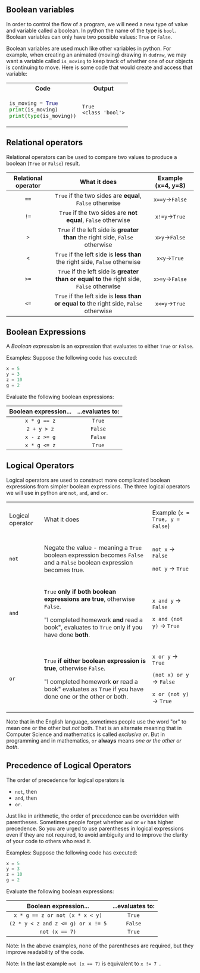 ## Boolean variables
In order to control the flow of a program, we will need a new type of value and variable called a boolean. In python the name of the type is `bool`. Boolean variables can only have two possible values: `True` or `False`.

Boolean variables are used much like other variables in python. For example, when creating an animated (moving) drawing in `dudraw`, we may want a variable called `is_moving` to keep track of whether one of our objects is continuing to move. Here is some code that would create and access that variable:

<table>
<tr>
<th> Code </th>
<th> Output </th>
</tr>
<tr>
<td nowrap>

```python
is_moving = True
print(is_moving)
print(type(is_moving))
```
</td>
<td>

```
True
<class 'bool'>
```
</td>


</tr>
</table>

## Relational operators
Relational operators can be used to compare two values to produce a boolean (`True` or `False`) result.

|Relational operator|What it does| Example (x=4, y=8)|
|:-:|:-:|:-:|
|`==`|`True` if the two sides are **equal**, `False` otherwise|`x==y`&rarr;`False`|
|`!=`|`True` if the two sides are **not equal**, `False` otherwise|`x!=y`&rarr;`True`|
|`>`|`True` if the left side is **greater than**  the right side, `False` otherwise|`x>y`&rarr;`False`|
|`<`|`True` if the left side is **less than**  the right side, `False` otherwise|`x<y`&rarr;`True`|
|`>=`|`True` if the left side is **greater than or equal to** the right side, `False` otherwise|`x>=y`&rarr;`False`|
|`<=`|`True` if the left side is **less than or equal to** the right side, `False` otherwise|`x<=y`&rarr;`True`|

## Boolean Expressions

A *Boolean expression* is an expression that evaluates to either `True` or `False`.

Examples: Suppose the following code has executed:

```python
x = 5
y = 3
z = 10
g = 2
```
Evaluate the following boolean expressions:

|Boolean expression...|...evaluates to:|
|:-:|:-:|
|`x * g == z` | `True`|
|`2 + y > z` | `False`|
|`x - z >= g`| `False`|
|`x * g <= z` | `True`|

## Logical Operators
Logical operators are used to construct more complicated boolean expressions from simpler boolean expressions.
The three logical operators we will use in python are `not`, `and`, and `or`.
<table>
<tr>
<td>Logical operator</td>
<td>What it does</td>
<td> 

Example (`x = True, y = False`)

</td>
</tr>
<tr>
<td>

`not`
</td>
<td>

Negate the value - meaning a `True` boolean expression becomes `False` and a `False` boolean expression becomes true.</td>
<td>


`not x` &rarr; `False`

`not y` &rarr; `True`
</td>
</tr>
<tr>
<td>

`and`
</td>
<td>

`True` **only if both boolean expressions are true**, otherwise `False`.

"I completed homework **and** read a book", evaluates to `True` only if you have done **both**.
</td>
<td>

`x and y` &rarr; `False`

`x and (not y)` &rarr; `True`
</td>
</tr>
<tr>
<td>

`or`
</td>
<td>

`True` **if either boolean expression is true**, otherwise `False`.

"I completed homework **or** read a book" evaluates as `True` if you have done one or the other or both.
</td>

<td>

`x or y` &rarr; `True`

`(not x) or y` &rarr; `False`

`x or (not y)` &rarr; `True`
</td>
</tr>
</table>

Note that in the English language, sometimes people use the word "or" to mean one or the other but *not* both. That is an alternate meaning that in Computer Science and mathematics is called *exclusive or*. But in programming and in mathematics, `or` **always** means *one or the other or both*.

## Precedence of Logical Operators

The order of precedence for logical operators is
- `not`, then
- `and`, then
- `or`.

Just like in arithmetic, the order of precedence can be overridden with parentheses.
Sometimes people forget whether `and` or `or` has higher precedence. So you are urged to use parentheses in logical expressions even if they are not required, to avoid ambiguity and to improve the clarity of your code to others who read it.

Examples:
Suppose the following code has executed:
```python
x = 5
y = 3
z = 10
g = 2
```
Evaluate the following boolean expressions:

|Boolean expression...|...evaluates to:|
|:-:|:-:|
|`x * g == z or not (x * x < y)` | `True`|
|`(2 * y < z and z <= g) or x != 5` | `False`|
|`not (x == 7)`|`True`|

Note: In the above examples, none of the parentheses are required, but they improve readability of the code.

Note: In the last example `not (x == 7)` is equivalent to `x != 7 `.
